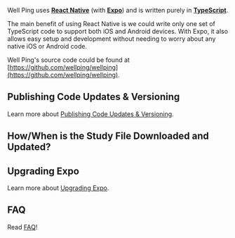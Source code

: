 Well Ping uses **[React Native](https://reactnative.dev/)** (with **[Expo](https://expo.dev/)**) and is written purely in **[TypeScript](https://www.typescriptlang.org/)**.

The main benefit of using React Native is we could write only one set of TypeScript code to support both iOS and Android devices. With Expo, it also allows easy setup and development without needing to worry about any native iOS or Android code.

Well Ping's source code could be found at [https://github.com/wellping/wellping](https://github.com/wellping/wellping).

## Publishing Code Updates & Versioning

Learn more about [Publishing Code Updates & Versioning](./publishing-updates-and-versioning.md).

## How/When is the Study File Downloaded and Updated?


## Upgrading Expo

Learn more about [Upgrading Expo](./upgrading-expo.md).

## FAQ

Read [FAQ](./faq.md)!
